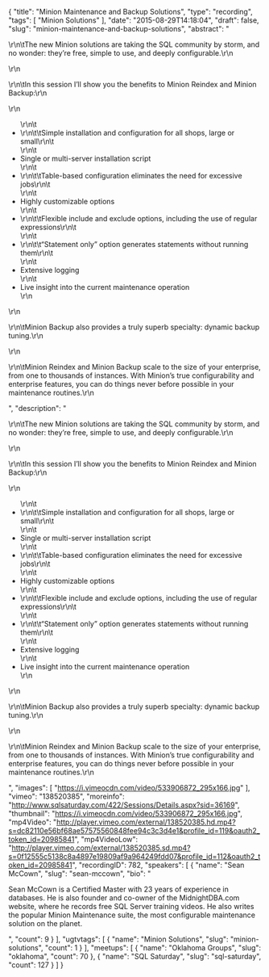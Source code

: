 {
  "title": "Minion Maintenance and Backup Solutions",
  "type": "recording",
  "tags": [
    "Minion Solutions"
  ],
  "date": "2015-08-29T14:18:04",
  "draft": false,
  "slug": "minion-maintenance-and-backup-solutions",
  "abstract": "<p>\r\n\tThe new Minion solutions are taking the SQL community by storm, and no wonder: they’re free, simple to use, and deeply configurable.\r\n</p>\r\n<p>\r\n\tIn this session I’ll show you the benefits to Minion Reindex and Minion Backup:\r\n</p>\r\n<ul>\r\n\t<li>\r\n\t\tSimple installation and configuration for all shops, large or small\r\n\t</li>\r\n\t<li>Single or multi-server installation script</li>\r\n\t<li>\r\n\t\tTable-based configuration eliminates the need for excessive jobs\r\n\t</li>\r\n\t<li>Highly customizable options</li>\r\n\t<li>\r\n\t\tFlexible include and exclude options, including the use of regular expressions\r\n\t</li>\r\n\t<li>\r\n\t\t“Statement only” option generates statements without running them\r\n\t</li>\r\n\t<li>Extensive logging</li>\r\n\t<li>Live insight into the current maintenance operation</li>\r\n</ul>\r\n<p>\r\n\tMinion Backup also provides a truly superb specialty: dynamic backup tuning.\r\n</p>\r\n<p>\r\n\tMinion Reindex and Minion Backup scale to the size of your enterprise, from one to thousands of instances.  With Minion’s true configurability and enterprise features, you can do things never before possible in your maintenance routines.\r\n</p>",
  "description": "<p>\r\n\tThe new Minion solutions are taking the SQL community by storm, and no wonder: they’re free, simple to use, and deeply configurable.\r\n</p>\r\n<p>\r\n\tIn this session I’ll show you the benefits to Minion Reindex and Minion Backup:\r\n</p>\r\n<ul>\r\n\t<li>\r\n\t\tSimple installation and configuration for all shops, large or small\r\n\t</li>\r\n\t<li>Single or multi-server installation script</li>\r\n\t<li>\r\n\t\tTable-based configuration eliminates the need for excessive jobs\r\n\t</li>\r\n\t<li>Highly customizable options</li>\r\n\t<li>\r\n\t\tFlexible include and exclude options, including the use of regular expressions\r\n\t</li>\r\n\t<li>\r\n\t\t“Statement only” option generates statements without running them\r\n\t</li>\r\n\t<li>Extensive logging</li>\r\n\t<li>Live insight into the current maintenance operation</li>\r\n</ul>\r\n<p>\r\n\tMinion Backup also provides a truly superb specialty: dynamic backup tuning.\r\n</p>\r\n<p>\r\n\tMinion Reindex and Minion Backup scale to the size of your enterprise, from one to thousands of instances.  With Minion’s true configurability and enterprise features, you can do things never before possible in your maintenance routines.\r\n</p>",
  "images": [
    "https://i.vimeocdn.com/video/533906872_295x166.jpg"
  ],
  "vimeo": "138520385",
  "moreinfo": "http://www.sqlsaturday.com/422/Sessions/Details.aspx?sid=36169",
  "thumbnail": "https://i.vimeocdn.com/video/533906872_295x166.jpg",
  "mp4Video": "http://player.vimeo.com/external/138520385.hd.mp4?s=dc82110e56bf68ae57575560848fee94c3c3d4e1&profile_id=119&oauth2_token_id=20985841",
  "mp4VideoLow": "http://player.vimeo.com/external/138520385.sd.mp4?s=0f12555c5138c8a4897e19809af9a964249fdd07&profile_id=112&oauth2_token_id=20985841",
  "recordingID": 782,
  "speakers": [
    {
      "name": "Sean McCown",
      "slug": "sean-mccown",
      "bio": "<p>Sean McCown is a Certified Master with 23 years of experience in databases. He is also founder and co-owner of the MidnightDBA.com website, where he records free SQL Server training videos. He also writes the popular Minion Maintenance suite, the most configurable maintenance solution on the planet.</p>",
      "count": 9
    }
  ],
  "ugtvtags": [
    {
      "name": "Minion Solutions",
      "slug": "minion-solutions",
      "count": 1
    }
  ],
  "meetups": [
    {
      "name": "Oklahoma Groups",
      "slug": "oklahoma",
      "count": 70
    },
    {
      "name": "SQL Saturday",
      "slug": "sql-saturday",
      "count": 127
    }
  ]
}